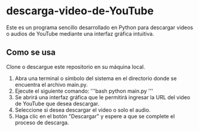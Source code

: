 # descarga-video-de-YouTube
Este es un programa sencillo desarrollado en Python para descargar videos o audios de YouTube mediante una interfaz gráfica intuitiva.
## Como se usa
Clone o descargue este repositorio en su máquina local.
1. Abra una terminal o símbolo del sistema en el directorio donde se encuentra el archivo main.py.
2. Ejecute el siguiente comando:
'''bash
python main.py
'''
3. Se abrirá una interfaz gráfica que le permitirá ingresar la URL del video de YouTube que desea descargar.
4. Seleccione si desea descargar el video o solo el audio.
5. Haga clic en el botón "Descargar" y espere a que se complete el proceso de descarga.
